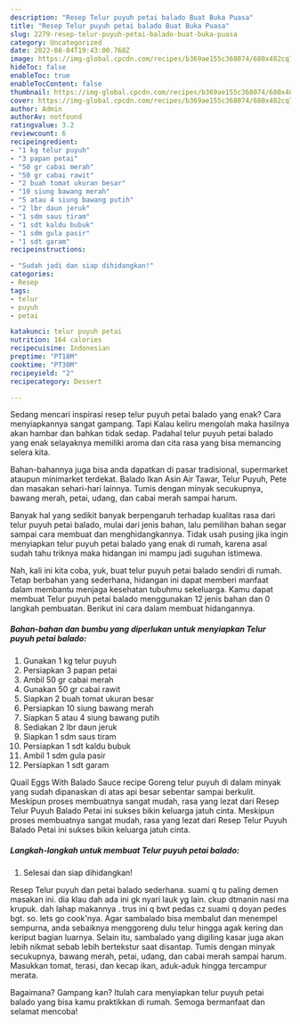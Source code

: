 ```yaml
---
description: "Resep Telur puyuh petai balado Buat Buka Puasa"
title: "Resep Telur puyuh petai balado Buat Buka Puasa"
slug: 2279-resep-telur-puyuh-petai-balado-buat-buka-puasa
category: Uncategorized
date: 2022-08-04T19:43:00.768Z
image: https://img-global.cpcdn.com/recipes/b369ae155c368074/680x482cq70/telur-puyuh-petai-balado-foto-resep-utama.jpg
hideToc: false
enableToc: true
enableTocContent: false
thumbnail: https://img-global.cpcdn.com/recipes/b369ae155c368074/680x482cq70/telur-puyuh-petai-balado-foto-resep-utama.jpg
cover: https://img-global.cpcdn.com/recipes/b369ae155c368074/680x482cq70/telur-puyuh-petai-balado-foto-resep-utama.jpg
author: Admin
authorAv: notfound
ratingvalue: 3.2
reviewcount: 6
recipeingredient:
- "1 kg telur puyuh"
- "3 papan petai"
- "50 gr cabai merah"
- "50 gr cabai rawit"
- "2 buah tomat ukuran besar"
- "10 siung bawang merah"
- "5 atau 4 siung bawang putih"
- "2 lbr daun jeruk"
- "1 sdm saus tiram"
- "1 sdt kaldu bubuk"
- "1 sdm gula pasir"
- "1 sdt garam"
recipeinstructions:

- "Sudah jadi dan siap dihidangkan!"
categories:
- Resep
tags:
- telur
- puyuh
- petai

katakunci: telur puyuh petai 
nutrition: 164 calories
recipecuisine: Indonesian
preptime: "PT18M"
cooktime: "PT30M"
recipeyield: "2"
recipecategory: Dessert

---
```



Sedang mencari inspirasi resep telur puyuh petai balado yang enak? Cara menyiapkannya sangat gampang. Tapi Kalau keliru mengolah maka hasilnya akan hambar dan bahkan tidak sedap. Padahal telur puyuh petai balado yang enak selayaknya memiliki aroma dan cita rasa yang bisa memancing selera kita.


Bahan-bahannya juga bisa anda dapatkan di pasar tradisional, supermarket ataupun minimarket terdekat. Balado Ikan Asin Air Tawar, Telur Puyuh, Pete dan masakan sehari-hari lainnya. Tumis dengan minyak secukupnya, bawang merah, petai, udang, dan cabai merah sampai harum.

Banyak hal yang sedikit banyak berpengaruh terhadap kualitas rasa dari telur puyuh petai balado, mulai dari jenis bahan, lalu pemilihan bahan segar sampai cara membuat dan menghidangkannya. Tidak usah pusing jika ingin menyiapkan telur puyuh petai balado yang enak di rumah, karena asal sudah tahu triknya maka hidangan ini mampu jadi suguhan istimewa.


Nah, kali ini kita coba, yuk, buat telur puyuh petai balado sendiri di rumah. Tetap berbahan yang sederhana, hidangan ini dapat memberi manfaat dalam membantu menjaga kesehatan tubuhmu sekeluarga. Kamu dapat membuat Telur puyuh petai balado menggunakan 12 jenis bahan dan 0 langkah pembuatan. Berikut ini cara dalam membuat hidangannya.

<!--inarticleads1-->

##### Bahan-bahan dan bumbu yang diperlukan untuk menyiapkan Telur puyuh petai balado:

1. Gunakan 1 kg telur puyuh
1. Persiapkan 3 papan petai
1. Ambil 50 gr cabai merah
1. Gunakan 50 gr cabai rawit
1. Siapkan 2 buah tomat ukuran besar
1. Persiapkan 10 siung bawang merah
1. Siapkan 5 atau 4 siung bawang putih
1. Sediakan 2 lbr daun jeruk
1. Siapkan 1 sdm saus tiram
1. Persiapkan 1 sdt kaldu bubuk
1. Ambil 1 sdm gula pasir
1. Persiapkan 1 sdt garam


Quail Eggs With Balado Sauce recipe Goreng telur puyuh di dalam minyak yang sudah dipanaskan di atas api besar sebentar sampai berkulit. Meskipun proses membuatnya sangat mudah, rasa yang lezat dari Resep Telur Puyuh Balado Petai ini sukses bikin keluarga jatuh cinta. Meskipun proses membuatnya sangat mudah, rasa yang lezat dari Resep Telur Puyuh Balado Petai ini sukses bikin keluarga jatuh cinta. 

<!--inarticleads2-->

##### Langkah-langkah untuk membuat Telur puyuh petai balado:


1. Selesai dan siap dihidangkan!

Resep Telur puyuh dan petai balado sederhana. suami q tu paling demen masakan ini. dia klau dah ada ini gk nyari lauk yg lain. ckup dtmanin nasi ma krupuk. dah lahap makannya . trus ini q bwt pedas cz suami q doyan pedes bgt. so. lets go cook&#39;nya. Agar sambalado bisa membalut dan menempel sempurna, anda sebaiknya menggoreng dulu telur hingga agak kering dan keriput bagian luarnya. Selain itu, sambalado yang digiling kasar juga akan lebih nikmat sebab lebih bertekstur saat disantap. Tumis dengan minyak secukupnya, bawang merah, petai, udang, dan cabai merah sampai harum. Masukkan tomat, terasi, dan kecap ikan, aduk-aduk hingga tercampur merata. 

Bagaimana? Gampang kan? Itulah cara menyiapkan telur puyuh petai balado yang bisa kamu praktikkan di rumah. Semoga bermanfaat dan selamat mencoba!
